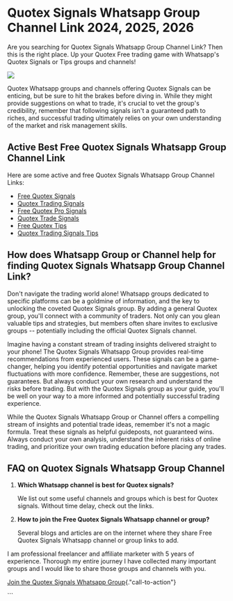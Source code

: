 # Quotex Signals Whatsapp Group Channel Link 2024, 2025, 2026

Are you searching for Quotex Signals Whatsapp Group Channel Link? Then
this is the right place. Up your Quotex Free trading game with
Whatsapp's Quotex Signals or Tips groups and channels!

[![](https://static.quotex.io/files/11_en/300_250.jpg)](https://traff.sbs/brokerqxlid)

Quotex Whatsapp groups and channels offering Quotex Signals can be
enticing, but be sure to hit the brakes before diving in. While they
might provide suggestions on what to trade, it's crucial to vet the
group's credibility, remember that following signals isn't a guaranteed
path to riches, and successful trading ultimately relies on your own
understanding of the market and risk management skills.

## Active Best Free Quotex Signals Whatsapp Group Channel Link

Here are some active and free Quotex Signals Whatsapp Group Channel
Links:

-   [Free Quotex
    Signals](\%22https://whatsapp.com/channel/0029Vaehgpy3rZZjlcm84k2q\%22)
-   [Quotex Trading
    Signals](\%22https://chat.whatsapp.com/K0OULpc3SWxFnxY9GwR3Jv\%22)
-   [Free Quotex Pro
    Signals](\%22https://chat.whatsapp.com/KEjLFkIsrYgIjU2BKOzktN\%22)
-   [Quotex Trade
    Signals](\%22https://telegram.me/+zJ0zebAk9qowNTM1\%22)
-   [Free Quotex
    Tips](\%22https://chat.whatsapp.com/invite/IrxhFHWvmtf0vfbw9ziGcz\%22)
-   [Quotex Trading Signals
    Tips](\%22https://telegram.me/+zJ0zebAk9qowNTM1\%22)

## How does Whatsapp Group or Channel help for finding Quotex Signals Whatsapp Group Channel Link?

Don't navigate the trading world alone! Whatsapp groups dedicated to
specific platforms can be a goldmine of information, and the key to
unlocking the coveted Quotex Signals group. By adding a general Quotex
group, you'll connect with a community of traders. Not only can you
glean valuable tips and strategies, but members often share invites to
exclusive groups -- potentially including the official Quotex Signals
channel.

Imagine having a constant stream of trading insights delivered straight
to your phone! The Quotex Signals Whatsapp Group provides real-time
recommendations from experienced users. These signals can be a
game-changer, helping you identify potential opportunities and navigate
market fluctuations with more confidence. Remember, these are
suggestions, not guarantees. But always conduct your own research and
understand the risks before trading. But with the Quotex Signals group
as your guide, you'll be well on your way to a more informed and
potentially successful trading experience.

While the Quotex Signals Whatsapp Group or Channel offers a compelling
stream of insights and potential trade ideas, remember it's not a magic
formula. Treat these signals as helpful guideposts, not guaranteed wins.
Always conduct your own analysis, understand the inherent risks of
online trading, and prioritize your own trading education before placing
any trades.

## FAQ on Quotex Signals Whatsapp Group Channel

1.  **Which Whatsapp channel is best for Quotex signals?**

    We list out some useful channels and groups which is best for Quotex
    signals. Without time delay, check out the links.

2.  **How to join the Free Quotex Signals Whatsapp channel or group?**

    Several blogs and articles are on the internet where they share Free
    Quotex Signals Whatsapp channel or group links to add.

I am professional freelancer and affiliate marketer with 5 years of
experience. Thorough my entire journey I have collected many important
groups and I would like to share those groups and channels with you.

[Join the Quotex Signals Whatsapp
Group](\%22https://traff.sbs/brokerqxsignup\%22){."call-to-action"}

\`\`\`

